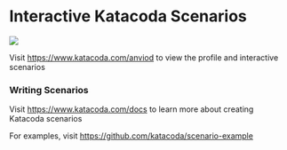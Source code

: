 # Interactive Katacoda Scenarios

[![](http://shields.katacoda.com/katacoda/anviod/count.svg)](https://www.katacoda.com/anviod "Get your profile on Katacoda.com")

Visit https://www.katacoda.com/anviod to view the profile and interactive scenarios

### Writing Scenarios
Visit https://www.katacoda.com/docs to learn more about creating Katacoda scenarios

For examples, visit https://github.com/katacoda/scenario-example
